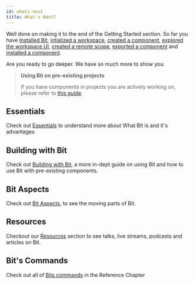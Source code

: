 ```yaml
---
id: whats-next
title: What's Next?
---
```


Well done on making it to the end of the Getting Started section. So far you have [Installed Bit](installing-bit), [intialized a workspace](initializing-workspace), [created a component](creating-components), [explored the workspace UI](workspace-ui), [created a remote scope](creating-components), [exported a component](exporting-components) and [installed a component](installing-components).

Are you ready to go deeper. We have so much more to show you.

> **Using Bit on pre-existing projects**
> 
> If you have components in projects you are actively working on, please refer to [this guide](building-with-bit/pre-existing-components).

## Essentials

Check out [Essentials](/essentials/what-is-bit) to understand more about What Bit is and it's advantages

## Building with Bit

Check out [Building with Bit](/building-with-bit/pre-existing-components), a more in-dept guide on using Bit and how to use Bit with pre-existing components.

<!-- ## Component Architecture

Check out [Component Architecture](/component-architecture/thinking-in-components) to learn more about how to think in Components -->

## Bit Aspects

Check out [Bit Aspects](/aspects/aspects-overview), to see the moving parts of Bit.

## Resources

Checkout our [Resources](/resources/conference-talks) section to see talks, live streams, podcasts and articles on Bit.

## Bit's Commands

Check out all of [Bits commands](/reference/commands) in the Reference Chapter

<!-- ## Tutorials

Want to see a demo project on how we use React hooks in a Bit. Check out our [Tech Jokes Tutorial](/tutorials/react/tech-jokes/03-install-bit). -->
